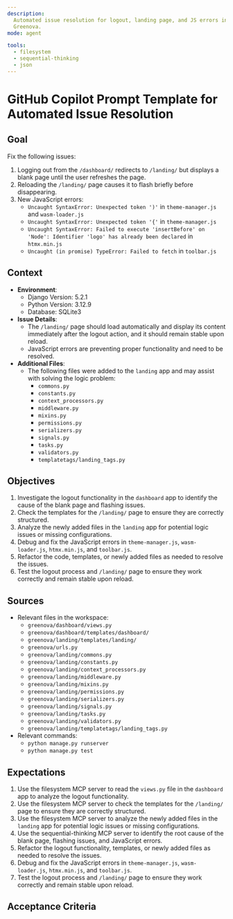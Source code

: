 ```yaml
---
description:
  Automated issue resolution for logout, landing page, and JS errors in
  Greenova.
mode: agent

tools:
  - filesystem
  - sequential-thinking
  - json
---
```


# GitHub Copilot Prompt Template for Automated Issue Resolution

## Goal

Fix the following issues:

1. Logging out from the `/dashboard/` redirects to `/landing/` but displays a
   blank page until the user refreshes the page.
2. Reloading the `/landing/` page causes it to flash briefly before
   disappearing.
3. New JavaScript errors:
   - `Uncaught SyntaxError: Unexpected token ')'` in `theme-manager.js` and
     `wasm-loader.js`
   - `Uncaught SyntaxError: Unexpected token '{'` in `theme-manager.js`
   - `Uncaught SyntaxError: Failed to execute 'insertBefore' on 'Node': Identifier 'logo' has already been declared`
     in `htmx.min.js`
   - `Uncaught (in promise) TypeError: Failed to fetch` in `toolbar.js`

## Context

- **Environment**:
  - Django Version: 5.2.1
  - Python Version: 3.12.9
  - Database: SQLite3
- **Issue Details**:
  - The `/landing/` page should load automatically and display its content
    immediately after the logout action, and it should remain stable upon
    reload.
  - JavaScript errors are preventing proper functionality and need to be
    resolved.
- **Additional Files**:
  - The following files were added to the `landing` app and may assist with
    solving the logic problem:
    - `commons.py`
    - `constants.py`
    - `context_processors.py`
    - `middleware.py`
    - `mixins.py`
    - `permissions.py`
    - `serializers.py`
    - `signals.py`
    - `tasks.py`
    - `validators.py`
    - `templatetags/landing_tags.py`

## Objectives

1. Investigate the logout functionality in the `dashboard` app to identify the
   cause of the blank page and flashing issues.
2. Check the templates for the `/landing/` page to ensure they are correctly
   structured.
3. Analyze the newly added files in the `landing` app for potential logic
   issues or missing configurations.
4. Debug and fix the JavaScript errors in `theme-manager.js`, `wasm-loader.js`,
   `htmx.min.js`, and `toolbar.js`.
5. Refactor the code, templates, or newly added files as needed to resolve the
   issues.
6. Test the logout process and `/landing/` page to ensure they work correctly
   and remain stable upon reload.

## Sources

- Relevant files in the workspace:
  - `greenova/dashboard/views.py`
  - `greenova/dashboard/templates/dashboard/`
  - `greenova/landing/templates/landing/`
  - `greenova/urls.py`
  - `greenova/landing/commons.py`
  - `greenova/landing/constants.py`
  - `greenova/landing/context_processors.py`
  - `greenova/landing/middleware.py`
  - `greenova/landing/mixins.py`
  - `greenova/landing/permissions.py`
  - `greenova/landing/serializers.py`
  - `greenova/landing/signals.py`
  - `greenova/landing/tasks.py`
  - `greenova/landing/validators.py`
  - `greenova/landing/templatetags/landing_tags.py`
- Relevant commands:
  - `python manage.py runserver`
  - `python manage.py test`

## Expectations

1. Use the filesystem MCP server to read the `views.py` file in the `dashboard`
   app to analyze the logout functionality.
2. Use the filesystem MCP server to check the templates for the `/landing/`
   page to ensure they are correctly structured.
3. Use the filesystem MCP server to analyze the newly added files in the
   `landing` app for potential logic issues or missing configurations.
4. Use the sequential-thinking MCP server to identify the root cause of the
   blank page, flashing issues, and JavaScript errors.
5. Refactor the logout functionality, templates, or newly added files as needed
   to resolve the issues.
6. Debug and fix the JavaScript errors in `theme-manager.js`, `wasm-loader.js`,
   `htmx.min.js`, and `toolbar.js`.
7. Test the logout process and `/landing/` page to ensure they work correctly
   and remain stable upon reload.

## Acceptance Criteria
